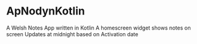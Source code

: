 # ApNodynKotlin
A Welsh Notes App written in Kotlin
A homescreen widget shows notes on screen
Updates at midnight based on Activation date
